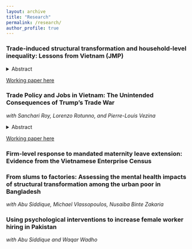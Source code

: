 ```yaml
---
layout: archive
title: "Research"
permalink: /research/
author_profile: true
--- 
```


### Trade-induced structural transformation and household-level inequality: Lessons from Vietnam (JMP)

<details>
<summary> Abstract </summary>

There is little consensus on whether access to foreign export markets can promote gender equality in developing countries. This paper leverages the US-Vietnam Bilateral Trade Agreement (BTA) that came into force in 2001 as a natural experiment to explore whether the disproportionate expansion of the female-intensive wearing apparel sector can trigger the structural transformation of the female labour force in a way which promotes gender equality at the household level. By using a difference-in-differences strategy and through relying on panel data, I find that women residing in provinces that were more exposed to the BTA were more likely to work in the wearing apparel sector and increased their income relative to their husbands. I then examine whether the improvement in labour market opportunities and relative income of women led to changes in the allocation of resources that could be indicative of higher female intrahousehold bargaining power. I find that household consumption of `female-preferred' goods did not increase in provinces that experienced more exposure to the BTA.

</details>

[Working paper here](https://anrisakaki.github.io/files/Trade_induced_structural_transformation_and_the_spousal_wage_gap.pdf)

### Trade Policy and Jobs in Vietnam: The Unintended Consequences of Trump’s Trade War
_with Sanchari Roy, Lorenzo Rotunno, and Pierre-Louis Vezina_

<details>
<summary> Abstract </summary>

We use the US-China trade war as an exogenous shock to export opportunities in Vietnam and examine its effect on Vietnam’s exports and labor markets. We find that Vietnamese exports to the US were around 40 percent higher in 2020 relative to 2017 in sectors hit by US tariffs on Chinese products. This increase is driven by both new export product varieties and increased exports in existing categories. This expansion in export opportunities led to job creation and increased working hours in affected sectors relative to non-affected ones. It also led to an increase in wages, even more so for women workers.

</details>

[Working paper here](https://anrisakaki.github.io/files/Trump_and_Vietnam.pdf)

### Firm-level response to mandated maternity leave extension: Evidence from the Vietnamese Enterprise Census

### From slums to factories: Assessing the mental health impacts of structural transformation among the urban poor in Bangladesh
_with Abu Siddique, Michael Vlassopoulos, Nusaiba Binte Zakaria_

### Using psychological interventions to increase female worker hiring in Pakistan 
_with Abu Siddique and Waqar Wadho_
